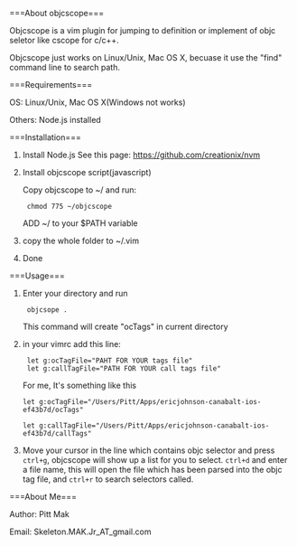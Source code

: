 ===About objcscope===

Objcscope is a vim plugin for jumping to definition or implement of objc seletor
like cscope for c/c++.

Objcscope just works on Linux/Unix, Mac OS X, becuase it use the "find" command
line to search path.

===Requirements===

OS: Linux/Unix, Mac OS X(Windows not works)

Others: Node.js installed

===Installation===

1. Install Node.js
   See this page: https://github.com/creationix/nvm

2. Install objcscope script(javascript)

   Copy objcscope to ~/ and run:

  		chmod 775 ~/objcscope

   ADD ~/ to your $PATH variable

3. copy the whole folder to ~/.vim

4. Done

===Usage===

1. Enter your directory and run

  		objcsope . 
  	This command will create "ocTags" in current directory

2. in your vimrc add this line:

  		let g:ocTagFile="PAHT FOR YOUR tags file"
  		let g:callTagFile="PATH FOR YOUR call tags file"

	For me, It's something like this  	
	
  	`let g:ocTagFile="/Users/Pitt/Apps/ericjohnson-canabalt-ios-ef43b7d/ocTags"`
  		
	`let g:callTagFile="/Users/Pitt/Apps/ericjohnson-canabalt-ios-ef43b7d/callTags"`

3. Move your cursor in the line which contains objc selector and press `ctrl+g`,
objcscope will show up a list for you to select.
`ctrl+d` and enter a file name, this will open the file which has been parsed into the objc tag file, and `ctrl+r` to search selectors called.

===About Me===

Author: Pitt Mak

Email: Skeleton.MAK.Jr_AT_gmail.com


